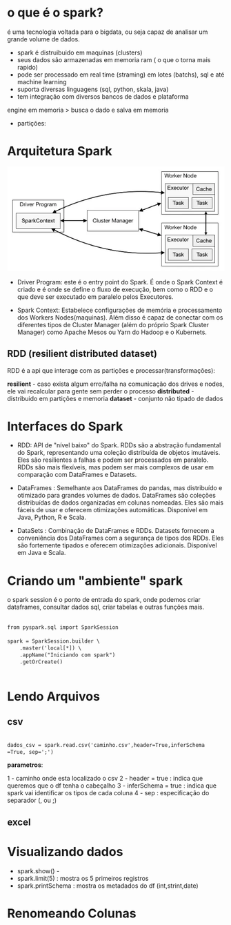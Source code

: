 
# o que é o spark?

é uma tecnologia voltada para o bigdata, ou seja capaz de analisar um grande volume de dados.

- spark é distruibuido em maquinas (clusters)
- seus dados são armazenadas em memoria ram ( o que o torna mais rapido)
- pode ser processado em real time (straming) em lotes (batchs), sql e até machine learning
- suporta diversas linguagens (sql, python, skala, java)
- tem integração com diversos bancos de dados e plataforma


engine em memoria > busca o dado e salva em memoria

- partições: 

# Arquitetura Spark


![cluster_spark](../img/cluster-spark.webp)

-  Driver Program: este é o entry point do Spark. É onde o Spark Context é criado e é onde se define o fluxo de execução, bem como o RDD e o que deve ser executado em paralelo pelos Executores.

- Spark Context: Estabelece configurações de memória e processamento dos Workers Nodes(maquinas). Além disso é capaz de conectar com os diferentes tipos de Cluster Manager (além do próprio Spark Cluster Manager) como Apache Mesos ou Yarn do Hadoop e o Kubernets. 


## RDD (resilient distributed dataset)

RDD é a api que interage com as partições e processar(transformações):

**resilient** - caso exista algum erro/falha na comunicação dos drives e nodes, ele vai recalcular para gente sem perder o processo
**distributed** - distribuido em partições e memoria
**dataset** - conjunto não tipado de dados


# Interfaces do Spark

- RDD: API de "nível baixo" do Spark. RDDs são a abstração fundamental do Spark, representando uma coleção distribuída de objetos imutáveis. Eles são resilientes a falhas e podem ser processados em paralelo. RDDs são mais flexíveis, mas podem ser mais complexos de usar em comparação com DataFrames e Datasets.

- DataFrames : Semelhante aos DataFrames do pandas, mas distribuído e otimizado para grandes volumes de dados. DataFrames são coleções distribuídas de dados organizadas em colunas nomeadas. Eles são mais fáceis de usar e oferecem otimizações automáticas. Disponível em Java, Python, R e Scala.

- DataSets : Combinação de DataFrames e RDDs. Datasets fornecem a conveniência dos DataFrames com a segurança de tipos dos RDDs. Eles são fortemente tipados e oferecem otimizações adicionais. Disponível em Java e Scala.


# Criando um "ambiente" spark

o spark session é o ponto de entrada do spark, onde podemos criar dataframes, consultar dados sql, criar tabelas e outras funções mais.


```{python}

from pyspark.sql import SparkSession

spark = SparkSession.builder \
    .master('local[*]) \
    .appName("Iniciando com spark")
    .getOrCreate()


```

# Lendo Arquivos


## csv

```{python}

dados_csv = spark.read.csv('caminho.csv',header=True,inferSchema =True, sep=';')

```

**parametros**:

1 - caminho onde esta localizado o csv
2 - header = true : indica que queremos que o df tenha o cabeçalho
3 - inferSchema = true : indica que spark vai identificar os tipos de cada coluna
4 - sep : especificação do separador (, ou ;)

## excel



# Visualizando dados

- spark.show() - 
- spark.limit(5) : mostra os 5 primeiros registros
- spark.printSchema : mostra os metadados do df (int,strint,date)



# Renomeando Colunas

